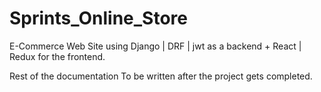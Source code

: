 # Sprints_Online_Store
E-Commerce Web Site using Django | DRF | jwt as a backend + React | Redux for the frontend.

Rest of the documentation To be written after the project gets completed.
